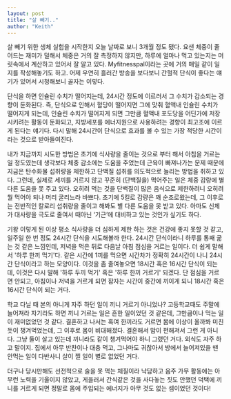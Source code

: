 ```yaml
---
layout: post
title: "살 빼기.."
author: "Keith"
---
```



살 빼기 위한 생체 실험을 시작한지 오늘 날짜로 보니 3개월 정도 됐다. 요샌 체중이 줄어드는 재미가 덜해서 체중은 거의 잘 측정하지 않지만, 하루에 얼마나 먹고 있는지는 머릿속에서 계산하고 있어서 잘 알고 있다. Myfitnesspal이라는 곳에 거의 매일 같이 일지를 작성해놓기도 하고. 어제 우연히 흘러간 방송을 보다보니 간헐적 단식이 좋다는 얘기가 있어서 시청해보니 골자는 이렇다.




단식을 하면 인슐린 수치가 떨어지는데, 24시간 정도에 이르러서 그 수치가 감소되는 경향이 둔화된다. 즉, 단식으로 인해서 혈당이 떨어지면 그에 맞춰 혈액내 인슐린 수치가 떨어지게 되는데, 인슐린 수치가 떨어지게 되면 그만큼 혈액내 포도당을 어딘가에 저장시키려는 활동이 둔화되고, 지방세포를 에너지원으로 사용하려는 경향이 최고조에 이르게 된다는 얘기다. 다시 말해 24시간이 단식으로 효과를 볼 수 있는 가장 적당한 시간이라는 것으로 받아들여진다. 




내가 지금까지 시도한 방법은 초기에 식사량을 줄이는 것으로 부터 해서 아침을 거르는 일 정도였는데 생각보다 체중 감소에는 도움을 주었는데 근육이 빠져나가는 문제 때문에 지금은 탄수화물 섭취량을 제한하고 단백질 섭취를 의도적으로 늘리는 방법을 취하고 있다. 그런데, 실제로 세끼를 거르지 않고 꾸준히 (단백질을) 먹어주는 일은 체중 감량에 별다른 도움을 못 주고 있다. 오히려 먹는 것을 단백질이 많은 음식으로 제한하려니 오히려 뭘 먹어야 되나 머리 굴리느라 바쁘다. 초기에 5킬로 감량은 꽤 순조로왔는데, 그 이후로는 전반적인 칼로리 섭취량을 줄이고 해봐도 별 다른 도움을 못 받고 있다. 아마도 신체가 대사량을 극도로 줄여서 때아닌 ‘기근’에 대비하고 있는 것인가 싶기도 하다. 




기왕 이렇게 된 이상 평소 식사량을 더 심하게 제한 하는 것은 건강에 좋지 못할 것 같고, 일주일 한 번 정도 24시간 단식을 시도해볼까 한다. 24시간 단식이라니 하루를 통째 굶는 것 같은 느낌인데, 저녁을 먹은 뒤로 다음날 아침 점심을 거르는 일이다. 더 쉽게 말해서 '하루 한끼 먹기'다. 같은 시간에 1끼를 먹으면 시간차가 정확히 24시간이 나니 24시간 단식이라고 하는 모양이다. 이것을 좀 줄여놓으면 18시간 혹은 16시간 단식이 되는데, 이것은 다시 말해 '하루 두끼 먹기' 혹은 '하루 한끼 거르기' 되겠다. 단 점심을 거르면 안되고, 아침이나 저녁을 거르게 되면 잠자는 시간이 중간에 끼이게 되니 18시간 혹은 16시간 단식이 되는 거다. 




학교 다닐 때 본의 아니게 자주 하던 일이 끼니 거르기 아니었나? 고등학교때도 주말에 늘어져라 자기라도 하면 끼니 거르는 일은 흔한 일이었던 것 같은데, 그만큼이나 먹는 일이 재미없었던 것 같다. 결혼하고 나서는 혹여 한끼라도 거르면 몸에 이상이 올까봐 미친 듯이 챙겨먹었는데, 그 이후로 몸이 비대해졌다. 결혼해서 맘이 편해져서 그런 게 아니다. 그냥 둘이 살고 있는데 끼니라도 같이 챙겨먹어야 하니 그랬던 거다. 외식도 자주 하고 말이지. 집에서 아무 반찬이나 대충 먹고, 그나마도 귀찮아서 방에서 늘어져있을 땐 안먹는 일이 다반사니 살이 찔 일이 별로 없었던 거다.




더구나 당시만해도 선전척으로 술을 못 먹는 체질이라 낙담하고 음주 가무 활동에는 아무런 노력을 기울이지 않았고, 게을러서 간식같은 것을 사다놓는 짓도 안했던 덕택에 끼니를 거르게 되면 정말로 몸에 주입되는 에너지가 아무 것도 없는 셈이었던 것이다!









